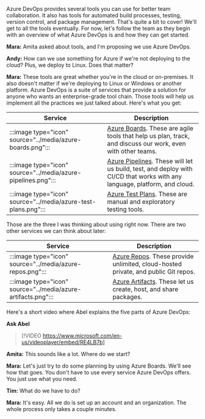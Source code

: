 Azure DevOps provides several tools you can use for better team collaboration. It also has tools for automated build processes, testing, version control, and package management. That's quite a bit to cover! We'll get to all the tools eventually. For now, let's follow the team as they begin with an overview of what Azure DevOps is and how they can get started.

**Mara:** Amita asked about tools, and I'm proposing we use Azure DevOps.

**Andy:** How can we use something for Azure if we're not deploying to the cloud? Plus, we deploy to Linux. Does that matter?

**Mara:** These tools are great whether you're in the cloud or on-premises. It also doesn't matter if we're deploying to Linux or Windows or another platform. Azure DevOps is a suite of services that provide a solution for anyone who wants an enterprise-grade tool chain. Those tools will help us implement all the practices we just talked about. Here's what you get:

| Service | Description |
|-|-|
|:::image type="icon" source="../media/azure-boards.png":::|[Azure Boards](https://azure.microsoft.com/services/devops/boards?azure-portal=true). These are agile tools that help us plan, track, and discuss our work, even with other teams.|
|:::image type="icon" source="../media/azure-pipelines.png":::|[Azure Pipelines](https://azure.microsoft.com/services/devops/pipelines?azure-portal=true). These will let us build, test, and deploy with CI/CD that works with any language, platform, and cloud.|
|:::image type="icon" source="../media/azure-test-plans.png":::|[Azure Test Plans](https://azure.microsoft.com/services/devops/test-plans?azure-portal=true). These are manual and exploratory testing tools.|

Those are the three I was thinking about using right now. There are two other services we can think about later:

| Service | Description |
|-|-|
|:::image type="icon" source="../media/azure-repos.png":::|[Azure Repos](https://azure.microsoft.com/services/devops/repos?azure-portal=true). These provide unlimited, cloud-hosted private, and public Git repos.|
|:::image type="icon" source="../media/azure-artifacts.png":::|[Azure Artifacts](https://azure.microsoft.com/services/devops/artifacts?azure-portal=true). These let us create, host, and share packages.|

Here's a short video where Abel explains the five parts of Azure DevOps:

**Ask Abel**

> [!VIDEO https://www.microsoft.com/en-us/videoplayer/embed/RE4LB7b]

**Amita:** This sounds like a lot. Where do we start?

**Mara:** Let's just try to do some planning by using Azure Boards. We'll see how that goes. You don't have to use every service Azure DevOps offers. You just use what you need.

**Tim:** What do we have to do?

**Mara:** It's easy. All we do is set up an account and an organization. The whole process only takes a couple minutes.
